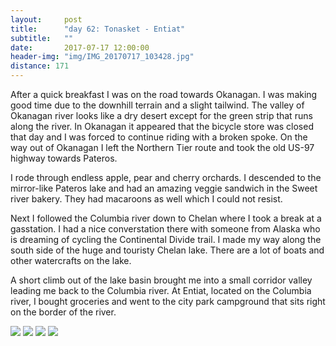 ```yaml
---
layout:     post
title:      "day 62: Tonasket - Entiat"
subtitle:   ""
date:       2017-07-17 12:00:00
header-img: "img/IMG_20170717_103428.jpg"
distance: 171
---
```


After a quick breakfast I was on the road towards Okanagan.
I was making good time due to the downhill terrain and a slight tailwind.
The valley of Okanagan river looks like a dry desert except for the green strip that runs along the river.
In Okanagan it appeared that the bicycle store was closed that day and I was forced to continue riding with a broken spoke.
On the way out of Okanagan I left the Northern Tier route and took the old US-97 highway towards Pateros.

I rode through endless apple, pear and cherry orchards.
I descended to the mirror-like Pateros lake and had an amazing veggie sandwich in the Sweet river bakery.
They had macaroons as well which I could not resist.

Next I followed the Columbia river down to Chelan where I took a break at a gasstation.
I had a nice converstation there with someone from Alaska who is dreaming of cycling the Continental Divide trail.
I made my way along the south side of the huge and touristy Chelan lake.
There are a lot of boats and other watercrafts on the lake.

A short climb out of the lake basin brought me into a small corridor valley leading me back to the Columbia river.
At Entiat, located on the Columbia river, I bought groceries and went to the city park campground that sits right on the border of the river.


<img src="{{ site.baseurl }}/img/IMG_20170717_124952.jpg">
<span class="caption text-muted"></span>

<img src="{{ site.baseurl }}/img/IMG_20170717_134923.jpg">
<span class="caption text-muted"></span>

<img src="{{ site.baseurl }}/img/IMG_20170717_152432.jpg">
<span class="caption text-muted"></span>

<img src="{{ site.baseurl }}/img/IMG_20170717_163047.jpg">
<span class="caption text-muted"></span>
